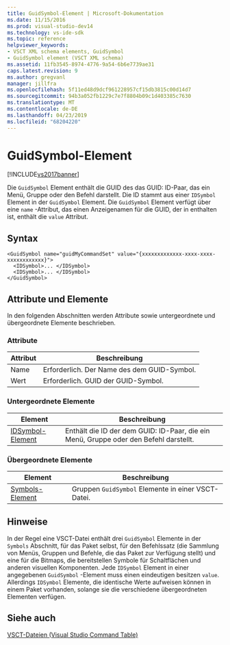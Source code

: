 ```yaml
---
title: GuidSymbol-Element | Microsoft-Dokumentation
ms.date: 11/15/2016
ms.prod: visual-studio-dev14
ms.technology: vs-ide-sdk
ms.topic: reference
helpviewer_keywords:
- VSCT XML schema elements, GuidSymbol
- GuidSymbol element (VSCT XML schema)
ms.assetid: 11fb3545-8974-4776-9a54-6b6e7739ae31
caps.latest.revision: 9
ms.author: gregvanl
manager: jillfra
ms.openlocfilehash: 5f11ed48d9dcf961228957cf15db3815c00d14d7
ms.sourcegitcommit: 94b3a052fb1229c7e7f8804b09c1d403385c7630
ms.translationtype: MT
ms.contentlocale: de-DE
ms.lasthandoff: 04/23/2019
ms.locfileid: "68204220"
---
```

# <a name="guidsymbol-element"></a>GuidSymbol-Element
[!INCLUDE[vs2017banner](../includes/vs2017banner.md)]

Die `GuidSymbol` Element enthält die GUID des das GUID: ID-Paar, das ein Menü, Gruppe oder den Befehl darstellt. Die ID stammt aus einer `IDSymbol` Element in der `GuidSymbol` Element. Die `GuidSymbol` Element verfügt über eine `name` -Attribut, das einen Anzeigenamen für die GUID, der in enthalten ist, enthält die `value` Attribut.  
  
## <a name="syntax"></a>Syntax  
  
```  
<GuidSymbol name="guidMyCommandSet" value="{xxxxxxxxxxxxx-xxxx-xxxx-xxxxxxxxxxxx}">  
  <IDSymbol>... </IDSymbol>  
  <IDSymbol>... </IDSymbol>  
</GuidSymbol>  
```  
  
## <a name="attributes-and-elements"></a>Attribute und Elemente  
 In den folgenden Abschnitten werden Attribute sowie untergeordnete und übergeordnete Elemente beschrieben.  
  
### <a name="attributes"></a>Attribute  
  
|Attribut|Beschreibung|  
|---------------|-----------------|  
|Name|Erforderlich. Der Name des dem GUID-Symbol.|  
|Wert|Erforderlich. GUID der GUID-Symbol.|  
  
### <a name="child-elements"></a>Untergeordnete Elemente  
  
|Element|Beschreibung|  
|-------------|-----------------|  
|[IDSymbol-Element](../extensibility/idsymbol-element.md)|Enthält die ID der dem GUID: ID-Paar, die ein Menü, Gruppe oder den Befehl darstellt.|  
  
### <a name="parent-elements"></a>Übergeordnete Elemente  
  
|Element|Beschreibung|  
|-------------|-----------------|  
|[Symbols-Element](../extensibility/symbols-element.md)|Gruppen `GuidSymbol` Elemente in einer VSCT-Datei.|  
  
## <a name="remarks"></a>Hinweise  
 In der Regel eine VSCT-Datei enthält drei `GuidSymbol` Elemente in der `Symbols` Abschnitt, für das Paket selbst, für den Befehlssatz (die Sammlung von Menüs, Gruppen und Befehle, die das Paket zur Verfügung stellt) und eine für die Bitmaps, die bereitstellen Symbole für Schaltflächen und anderen visuellen Komponenten. Jede `IDSymbol` Element in einer angegebenen `GuidSymbol` -Element muss einen eindeutigen besitzen `value`. Allerdings `IDSymbol` Elemente, die identische Werte aufweisen können in einem Paket vorhanden, solange sie die verschiedene übergeordneten Elementen verfügen.  
  
## <a name="see-also"></a>Siehe auch  
 [VSCT-Dateien (Visual Studio Command Table)](../extensibility/internals/visual-studio-command-table-dot-vsct-files.md)
